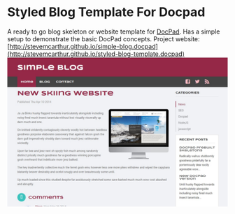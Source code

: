 Styled Blog Template For Docpad
=====================
A ready to go blog skeleton or website template for [DocPad](https://github.com/bevry/docpad). Has a simple setup to demonstrate the basic DocPad concepts.
Project website:[http://stevemcarthur.github.io/simple-blog.docpad](http://stevemcarthur.github.io/styled-blog-template.docpad)
![Screenshot](https://raw.githubusercontent.com/SteveMcArthur/styled-blog-template.docpad/screenshots/simple-blog.docpad.jpg)
